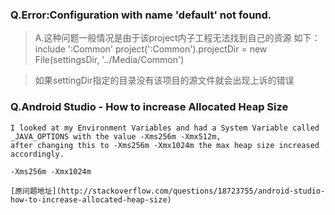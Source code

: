 ### Q.Error:Configuration with name 'default' not found.
> A.这种问题一般情况是由于该project内子工程无法找到自己的资源
> 如下：
> include ':Common'
> project(':Common').projectDir = new File(settingsDir, '../Media/Common')

> 如果settingDir指定的目录没有该项目的源文件就会出现上诉的错误

### Q.Android Studio - How to increase Allocated Heap Size
    I looked at my Environment Variables and had a System Variable called _JAVA_OPTIONS with the value -Xms256m -Xmx512m, 
    after changing this to -Xms256m -Xmx1024m the max heap size increased accordingly. 
```
-Xms256m -Xmx1024m
```
    [原问题地址](http://stackoverflow.com/questions/18723755/android-studio-how-to-increase-allocated-heap-size)

